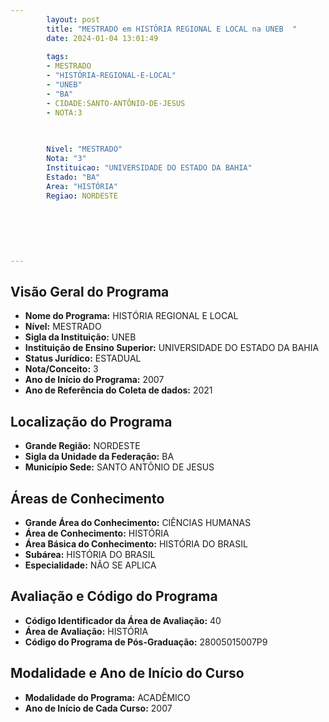 ```yaml
---
        layout: post
        title: "MESTRADO em HISTÓRIA REGIONAL E LOCAL na UNEB  "
        date: 2024-01-04 13:01:49
     
        tags:
        - MESTRADO
        - "HISTÓRIA-REGIONAL-E-LOCAL"
        - "UNEB"
        - "BA"
        - CIDADE:SANTO-ANTÔNIO-DE-JESUS
        - NOTA:3
        
       

        Nivel: "MESTRADO"
        Nota: "3"
        Instituicao: "UNIVERSIDADE DO ESTADO DA BAHIA"
        Estado: "BA"
        Area: "HISTÓRIA"
        Regiao: NORDESTE
        
        
        
        
        
        
---
```

## Visão Geral do Programa
- **Nome do Programa:** HISTÓRIA REGIONAL E LOCAL
- **Nível:** MESTRADO
- **Sigla da Instituição:** UNEB
- **Instituição de Ensino Superior:** UNIVERSIDADE DO ESTADO DA BAHIA
- **Status Jurídico:** ESTADUAL
- **Nota/Conceito:** 3
- **Ano de Início do Programa:** 2007
- **Ano de Referência do Coleta de dados:** 2021

## Localização do Programa
- **Grande Região:** NORDESTE
- **Sigla da Unidade da Federação:** BA
- **Município Sede:** SANTO ANTÔNIO DE JESUS

## Áreas de Conhecimento
- **Grande Área do Conhecimento:** CIÊNCIAS HUMANAS
- **Área de Conhecimento:** HISTÓRIA
- **Área Básica do Conhecimento:** HISTÓRIA DO BRASIL
- **Subárea:** HISTÓRIA DO BRASIL
- **Especialidade:** NÃO SE APLICA

## Avaliação e Código do Programa
- **Código Identificador da Área de Avaliação:** 40
- **Área de Avaliação:** HISTÓRIA
- **Código do Programa de Pós-Graduação:** 28005015007P9


## Modalidade e Ano de Início do Curso
- **Modalidade do Programa:** ACADÊMICO
- **Ano de Início de Cada Curso:** 2007
